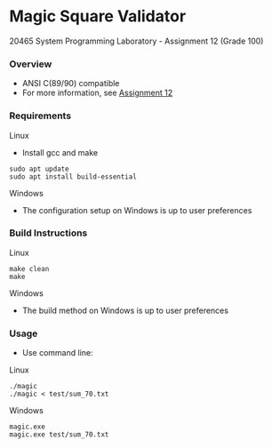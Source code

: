 # Magic Square Validator
20465 System Programming Laboratory - Assignment 12 (Grade 100)


### Overview
- ANSI C(89/90) compatible
- For more information, see [Assignment 12](doc/assignment_12.pdf)


### Requirements
Linux
- Install gcc and make
```
sudo apt update
sudo apt install build-essential
```

Windows
- The configuration setup on Windows is up to user preferences


### Build Instructions
Linux
```
make clean
make
```

Windows
- The build method on Windows is up to user preferences


### Usage
- Use command line:

Linux
```
./magic
./magic < test/sum_70.txt
```

Windows
```
magic.exe
magic.exe test/sum_70.txt
```